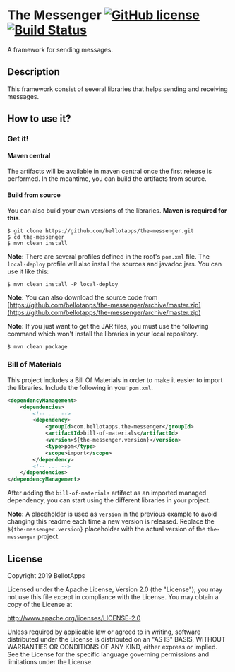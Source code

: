 # The Messenger [![GitHub license](https://img.shields.io/badge/license-Apache%20License%202.0-blue.svg?style=flat)](http://www.apache.org/licenses/LICENSE-2.0) [![Build Status](https://travis-ci.org/bellotapps/the-messenger.svg?branch=master)](https://travis-ci.org/bellotapps/the-messenger)

A framework for sending messages.


## Description

This framework consist of several libraries that helps sending and receiving messages.



## How to use it?

### Get it!

#### Maven central

The artifacts will be available in maven central once the first release is performed. In the meantime, you can build the artifacts from source.

#### Build from source

You can also build your own versions of the libraries.
**Maven is required for this**.

```
$ git clone https://github.com/bellotapps/the-messenger.git
$ cd the-messenger
$ mvn clean install
```

**Note:** There are several profiles defined in the root's ```pom.xml``` file. The ```local-deploy``` profile will also install the sources and javadoc jars. You can use it like this:

```
$ mvn clean install -P local-deploy
```

**Note:** You can also download the source code from [https://github.com/bellotapps/the-messenger/archive/master.zip](https://github.com/bellotapps/the-messenger/archive/master.zip)

**Note:** If you just want to get the JAR files, you must use the following command which won't install the libraries in your local repository.

```
$ mvn clean package
```


### Bill of Materials

This project includes a Bill Of Materials in order to make it easier to import the libraries. Include the following in your ```pom.xml```.

```xml
<dependencyManagement>
    <dependencies>
        <!-- ... -->
        <dependency>
            <groupId>com.bellotapps.the-messenger</groupId>
            <artifactId>bill-of-materials</artifactId>
            <version>${the-messenger.version}</version>
            <type>pom</type>
            <scope>import</scope>
        </dependency>
        <!-- ... -->
    </dependencies>
</dependencyManagement>
```

After adding the ```bill-of-materials``` artifact as an imported managed dependency, you can start using the different libraries in your project.

**Note:** A placeholder is used as ```version``` in the previous example to avoid changing this readme each time a new version is released. Replace the ```${the-messenger.version}``` placeholder with the actual version of the ```the-messenger``` project.


## License

Copyright 2019 BellotApps

Licensed under the Apache License, Version 2.0 (the "License");
you may not use this file except in compliance with the License.
You may obtain a copy of the License at

   http://www.apache.org/licenses/LICENSE-2.0

Unless required by applicable law or agreed to in writing, software
distributed under the License is distributed on an "AS IS" BASIS,
WITHOUT WARRANTIES OR CONDITIONS OF ANY KIND, either express or implied.
See the License for the specific language governing permissions and
limitations under the License.
